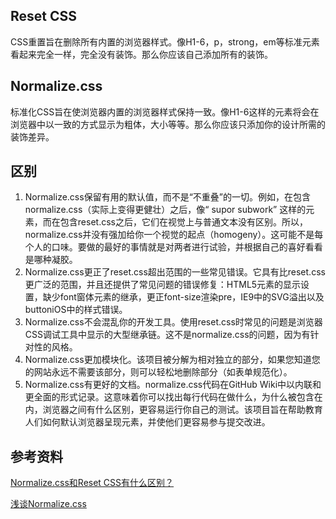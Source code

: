 ## Reset CSS

CSS重置旨在删除所有内置的浏览器样式。像H1-6，p，strong，em等标准元素看起来完全一样，完全没有装饰。那么你应该自己添加所有的装饰。





## Normalize.css

标准化CSS旨在使浏览器内置的浏览器样式保持一致。像H1-6这样的元素将会在浏览器中以一致的方式显示为粗体，大小等等。那么你应该只添加你的设计所需的装饰差异。



## 区别

1. Normalize.css保留有用的默认值，而不是“不重叠”的一切。例如，在包含normalize.css（实际上变得更健壮）之后，像“ supor subwork” 这样的元素，而在包含reset.css之后，它们在视觉上与普通文本没有区别。所以，normalize.css并没有强加给你一个视觉的起点（homogeny）。这可能不是每个人的口味。要做的最好的事情就是对两者进行试验，并根据自己的喜好看看是哪种凝胶。
2. Normalize.css更正了reset.css超出范围的一些常见错误。它具有比reset.css更广泛的范围，并且还提供了常见问题的错误修复：HTML5元素的显示设置，缺少font窗体元素的继承，更正font-size渲染pre，IE9中的SVG溢出以及buttoniOS中的样式错误。
3. Normalize.css不会混乱你的开发工具。使用reset.css时常见的问题是浏览器CSS调试工具中显示的大型继承链。这不是normalize.css的问题，因为有针对性的风格。
4. Normalize.css更加模块化。该项目被分解为相对独立的部分，如果您知道您的网站永远不需要该部分，则可以轻松地删除部分（如表单规范化）。
5. Normalize.css有更好的文档。normalize.css代码在GitHub Wiki中以内联和更全面的形式记录。这意味着你可以找出每行代码在做什么，为什么被包含在内，浏览器之间有什么区别，更容易运行你自己的测试。该项目旨在帮助教育人们如何默认浏览器呈现元素，并使他们更容易参与提交改进。





## 参考资料

[Normalize.css和Reset CSS有什么区别？](https://cloud.tencent.com/developer/ask/26961)

[浅谈Normalize.css](https://www.jianshu.com/p/3d21d1932aa0)

